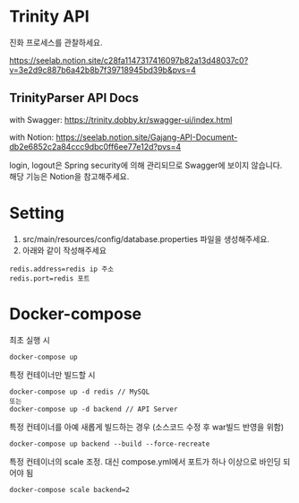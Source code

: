 # Trinity API
진화 프로세스를 관찰하세요.

https://seelab.notion.site/c28fa1147317416097b82a13d48037c0?v=3e2d9c887b6a42b8b7f39718945bd39b&pvs=4

## TrinityParser API Docs
with Swagger:
https://trinity.dobby.kr/swagger-ui/index.html

with Notion: 
https://seelab.notion.site/Gajang-API-Document-db2e6852c2a84ccc9dbc0ff6ee77e12d?pvs=4

login, logout은 Spring security에 의해 관리되므로 Swagger에 보이지 않습니다. 해당 기능은 Notion을 참고해주세요.

# Setting
1. src/main/resources/config/database.properties 파일을 생성해주세요.
2. 아래와 같이 작성해주세요
```properties
redis.address=redis ip 주소
redis.port=redis 포트
```
# Docker-compose
최초 실행 시
``` shell
docker-compose up
```

특정 컨테이너만 빌드할 시
```shell
docker-compose up -d redis // MySQL
또는
docker-compose up -d backend // API Server
```

특정 컨테이너를 아예 새롭게 빌드하는 경우 (소스코드 수정 후 war빌드 반영을 위함)
```shell
docker-compose up backend --build --force-recreate
```

특정 컨테이너의 scale 조정. 대신 compose.yml에서 포트가 하나 이상으로 바인딩 되어야 됨
```shell
docker-compose scale backend=2
```
